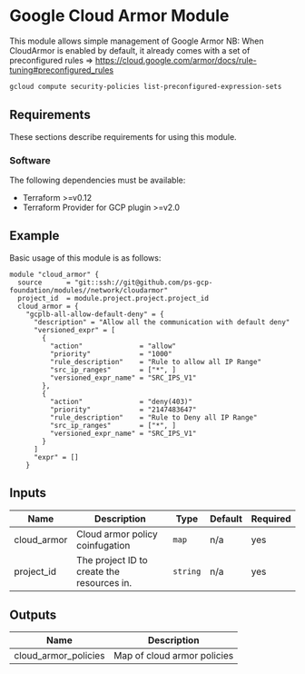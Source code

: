 # Google Cloud Armor Module
This module allows simple management of Google Armor
NB: When CloudArmor is enabled by default, it already comes with a set of preconfigured rules => https://cloud.google.com/armor/docs/rule-tuning#preconfigured_rules
```bash
gcloud compute security-policies list-preconfigured-expression-sets
```

## Requirements
These sections describe requirements for using this module.
### Software
The following dependencies must be available:
- Terraform >=v0.12
- Terraform Provider for GCP plugin >=v2.0
## Example
Basic usage of this module is as follows:  
```hcl
module "cloud_armor" {
  source      = "git::ssh://git@github.com/ps-gcp-foundation/modules//network/cloudarmor"
  project_id  = module.project.project.project_id
  cloud_armor = {
    "gcplb-all-allow-default-deny" = {
      "description" = "Allow all the communication with default deny"
      "versioned_expr" = [
        {
          "action"              = "allow"
          "priority"            = "1000"
          "rule_description"    = "Rule to allow all IP Range"
          "src_ip_ranges"       = ["*", ]
          "versioned_expr_name" = "SRC_IPS_V1"
        },
        {
          "action"              = "deny(403)"
          "priority"            = "2147483647"
          "rule_description"    = "Rule to Deny all IP Range"
          "src_ip_ranges"       = ["*", ]
          "versioned_expr_name" = "SRC_IPS_V1"
        }
      ]
      "expr" = []
    }
```
## Inputs
| Name         | Description                                | Type     | Default | Required|
|--------------|--------------------------------------------|----------|---------|---------|
| cloud\_armor | Cloud armor   policy coinfugation          | `map`    | n/a     | yes     |
| project\_id  | The project ID to create the resources in. | `string` | n/a     | yes     |
## Outputs
| Name                   | Description                 |
|------------------------|-----------------------------|
| cloud\_armor\_policies | Map of cloud armor policies |